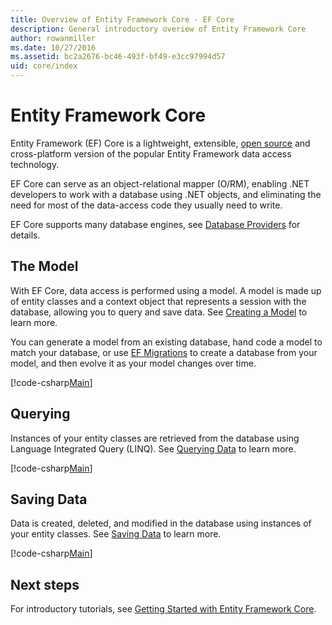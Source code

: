 ```yaml
---
title: Overview of Entity Framework Core - EF Core
description: General introductory overiew of Entity Framework Core
author: rowanmiller
ms.date: 10/27/2016
ms.assetid: bc2a2676-bc46-493f-bf49-e3cc97994d57
uid: core/index
---
```


# Entity Framework Core

Entity Framework (EF) Core is a lightweight, extensible, [open source](https://github.com/aspnet/EntityFrameworkCore) and cross-platform version of the popular Entity Framework data access technology.

EF Core can serve as an object-relational mapper (O/RM), enabling .NET developers to work with a database using .NET objects, and eliminating the need for most of the data-access code they usually need to write.

EF Core supports many database engines, see [Database Providers](xref:core/providers/index) for details.

## The Model

With EF Core, data access is performed using a model. A model is made up of entity classes and a context object that represents a session with the database, allowing you to query and save data. See [Creating a Model](xref:core/modeling/index) to learn more.

You can generate a model from an existing database, hand code a model to match your database, or use [EF Migrations](xref:core/managing-schemas/migrations/index) to create a database from your model, and then evolve it as your model changes over time.

[!code-csharp[Main](../../samples/core/Intro/Model.cs)]

## Querying

Instances of your entity classes are retrieved from the database using Language Integrated Query (LINQ). See [Querying Data](xref:core/querying/index) to learn more.

[!code-csharp[Main](../../samples/core/Intro/Program.cs#Querying)]

## Saving Data

Data is created, deleted, and modified in the database using instances of your entity classes. See [Saving Data](xref:core/saving/index) to learn more.

[!code-csharp[Main](../../samples/core/Intro/Program.cs#SavingData)]

## Next steps

For introductory tutorials, see [Getting Started with Entity Framework Core](xref:core/get-started/index).
